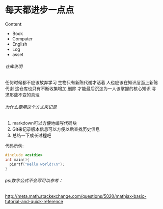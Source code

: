 # 每天都进步一点点

Content:
- Book
- Computer
- English
- Log
- asset

###### 仓库说明

任何时候都不应该放弃学习
生物只有新陈代谢才活着
人也应该在知识层面上新陈代谢
这仓库也只有不断收集增加,删除
才能最后沉淀为一人该掌握的核心知识
寻求那些不变的真理

###### 为什么要用这个方式来记录

1. markdown可以方便地编写代码块
2. Git来记录版本信息可以方便以后查找历史信息
3. 总结一下成长过程吧

代码示例:
```c++
#include <cstdio>
int main(){
  pinrtf("Hello world!\n");
}
```

###### ps:数学公式不会写可以参考：

http://meta.math.stackexchange.com/questions/5020/mathjax-basic-tutorial-and-quick-reference
